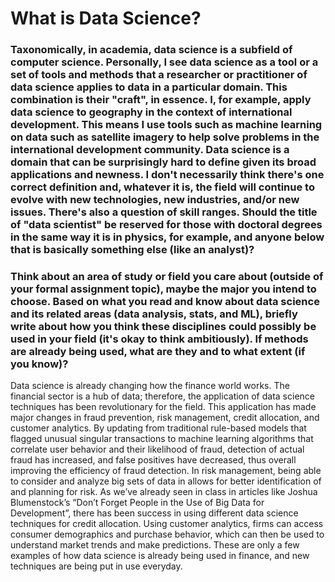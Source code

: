 # What is Data Science?
### Taxonomically, in academia, data science is a subfield of computer science. Personally, I see data science as a tool or a set of tools and methods that a researcher or practitioner of data science applies to data in a particular domain.  This combination is their "craft", in essence. I, for example, apply data science to geography in the context of international development. This means I use tools such as machine learning on data such as satellite imagery to help solve problems in the international development community. Data science is a domain that can be surprisingly hard to define given its broad applications and newness. I don't necessarily think there's one correct definition and, whatever it is, the field will continue to evolve with new technologies, new industries, and/or new issues. There's also a question of skill ranges. Should the title of "data scientist" be reserved for those with doctoral degrees in the same way it is in physics, for example, and anyone below that is basically something else (like an analyst)?
### Think about an area of study or field you care about (outside of your formal assignment topic), maybe the major you intend to choose. Based on what you read and know about data science and its related areas (data analysis, stats, and ML), briefly  write about how you think these disciplines could possibly be used in your field (it's okay to think ambitiously). If methods are already being used, what are they and to what extent (if you know)?
Data science is already changing how the finance world works. The financial sector is a hub of data; therefore, the application of data science techniques has been revolutionary for the field. This application has made major changes in fraud prevention, risk management, credit allocation, and customer analytics. By updating from traditional rule-based models that flagged unusual singular transactions to machine learning algorithms that correlate user behavior and their likelihood of fraud, detection of actual fraud has increased, and false positives have decreased, thus overall improving the efficiency of fraud detection. In risk management, being able to consider and analyze big sets of data in allows for better identification of and planning for risk. As we’ve already seen in class in articles like Joshua Blumenstock’s “Don’t Forget People in the Use of Big Data for Development”, there has been success in using different data science techniques for credit allocation. Using customer analytics, firms can access consumer demographics and purchase behavior, which can then be used to understand market trends and make predictions. These are only a few examples of how data science is already being used in finance, and new techniques are being put in use everyday. 

